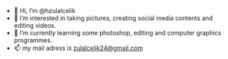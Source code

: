 - 👋 Hi, I’m @hzulalcelik
- 👀 I’m interested in taking pictures, creating social media contents and editing videos.
- 🌱 I’m currently learning some photoshop, editing and computer graphics programmes.
- 📫 my mail adress is zulalcelik24@gmail.com
